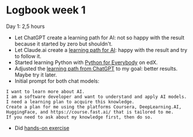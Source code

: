 # Logbook week 1

Day 1: 2,5 hours
- Let ChatGPT create a learning path for AI: not so happy with the result because it started by zero but shouldn't.
- Let Claude.ai create a [learning path for AI](../docs/learning-path-by-claude.md): happy with the result and try to follow it.
- Started learning Python with [Python for Everybody](https://learning.edx.org/course/course-v1:MichiganX+py4e101x+2T2024/home) on edX.
- Adjusted the [learning path from ChatGPT](../docs/learning-path-by-chatgpt.md) to my goal: better results. Maybe try it later.
- Initial prompt for both chat models:
```text
I want to learn more about AI. 
I am a software developer and want to understand and apply AI models. 
I need a learning plan to acquire this knowledge. 
Create a plan for me using the platforms Coursera, DeepLearning.AI, 
HuggingFace, and https://course.fast.ai/ that is tailored to me. 
If you need to ask about my knowledge first, then do so.
```
- Did [hands-on exercise](../docs/learnings/hands-on/reading-files.py)